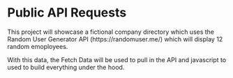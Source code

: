 <h1>Public API Requests</h1>

<p>This project will showcase a fictional company directory which uses the Random User Generator API (https://randomuser.me/) which will display 12 random emoployees.</p>

<p>With this data, the Fetch Data will be used to pull in the API and javascript to used to build everything under the hood.</p>
